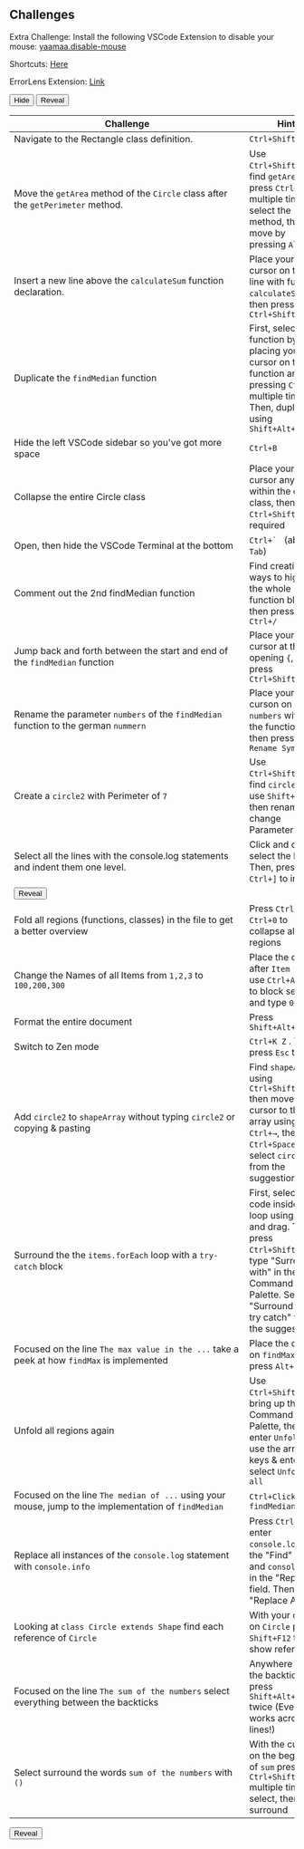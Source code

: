 ## Challenges ##

Extra Challenge: Install the following VSCode Extension to disable your mouse: [yaamaa.disable-mouse](https://marketplace.visualstudio.com/items?itemName=yaamaa.disable-mouse)

Shortcuts: [Here](https://code.visualstudio.com/shortcuts/keyboard-shortcuts-windows.pdf)

ErrorLens Extension: [Link](https://marketplace.visualstudio.com/items?itemName=usernamehw.errorlens)

<script>
    function hideHints(){
        var tableCells = document.getElementsByTagName('td');

        for (var i = 0; i < tableCells.length; i++) {
            if (tableCells[i].cellIndex % 2 == 1) {
                tableCells[i].style.visibility = 'hidden'
            }
        }
    }
    function revealHint(){
        var tableCells = document.getElementsByTagName('td');
        for (var i = 0; i < tableCells.length; i++) {
            if(tableCells[i].style.visibility == 'hidden'){
                tableCells[i].style.visibility = 'visible';
                break;
            }
        }
    }
</script>
<button onclick=hideHints();>Hide</button> 
<button onclick=revealHint();>Reveal</button> 

| <div style="width: 400px">Challenge</div> | Hint |
| ----------| -------- |
| Navigate to the Rectangle class definition. | `Ctrl+Shift+O` |
| Move the `getArea` method of the `Circle` class after the `getPerimeter` method. | Use `Ctrl+Shift+O` to find `getArea`, press `Ctrl+L` multiple times to select the method, then move by pressing `Alt+↓`|
| Insert a new line above the `calculateSum` function declaration. | Place your cursor on the line with function `calculateSum`, then press `Ctrl+Shift+Enter` |
| Duplicate the `findMedian` function | First, select the function by placing your cursor on the function and pressing `Ctrl+L` multiple times. Then, duplicate it using `Shift+Alt+↓` |
| Hide the left VSCode sidebar so you've got more space | `Ctrl+B` |
| Collapse the entire Circle class | Place your cursor anywhere within the circle class, then press `Ctrl+Shift+[` as required |
| Open, then hide the VSCode Terminal at the bottom | ``Ctrl+` `` (above `Tab`)|
| Comment out the 2nd findMedian function | Find creative ways to highlight the whole function block, then press `Ctrl+/` |
| Jump back and forth between the start and end of the `findMedian` function | Place your cursor at the opening `{`, then press `Ctrl+Shift+\` |
| Rename the parameter `numbers` of the `findMedian` function to the german `nummern` | Place your curson on any `numbers` within the function, then press `F2` to `Rename Symbol` |
| Create a `circle2` with Perimeter of `7` | Use `Ctrl+Shift+O` to find `circle`, then use `Shift+Alt+↓`, then rename and change Parameter |
| Select all the lines with the console.log statements and indent them one level. | Click and drag to select the lines. Then, press `Ctrl+]` to indent |
| <button onclick=revealHint();>Reveal</button> | |
| Fold all regions (functions, classes) in the file to get a better overview | Press `Ctrl+K Ctrl+0` to collapse all regions |
| Change the Names of all Items from `1,2,3` to `100,200,300` | Place the cursor after `Item 1`, then use `Ctrl+Alt+↓` to block select and type `00` |
| Format the entire document | Press `Shift+Alt+F` |
| Switch to Zen mode | `Ctrl+K Z` . To exit press `Esc` twice |
| Add `circle2` to `shapeArray` without typing `circle2` or copying & pasting | Find `shapeArray` using `Ctrl+Shift+O` then move the cursor to the array using `Ctrl+→`, then use `Ctrl+Space` to select `circle2` from the suggestions |
| Surround the the `items.forEach` loop with a `try-catch` block | First, select the code inside the loop using click and drag. Then, press `Ctrl+Shift+P` and type "Surround with" in the Command Palette. Select "Surround with try catch" from the suggestions |
| Focused on the line `The max value in the ...` take a peek at how `findMax` is implemented | Place the cursor on `findMax` and press `Alt+F12` |
| Unfold all regions again | Use `Ctrl+Shift+P` to bring up the Command Palette, then enter `Unfold` and use the arrow keys & enter to select `Unfold all` |
| Focused on the line `The median of ...` using your mouse, jump to the implementation of `findMedian` | `Ctrl+Click` on `findMedian` |
| Replace all instances of the `console.log` statement with `console.info` | Press `Ctrl+H`, enter `console.log` in the "Find" field and `console.info` in the "Replace" field. Then, click "Replace All" |
| Looking at `class Circle extends Shape` find each reference of `Circle` | With your cursor on `Circle` press `Shift+F12` to show references |
| Focused on the line `The sum of the numbers` select everything between the backticks | Anywhere within the backticks press `Shift+Alt+→` twice (Even works across lines!)|
| Select surround the words `sum of the numbers` with `()` | With the cursor on the beginning of `sum` press `Ctrl+Shift+→` multiple times to select, then `(` to surround |


<button onclick=revealHint();>Reveal</button> 

